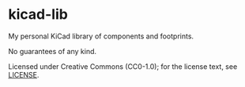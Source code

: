 # kicad-lib

My personal KiCad library of components and footprints.

No guarantees of any kind.

Licensed under Creative Commons (CC0-1.0); for the license text, see [LICENSE](LICENSE).


